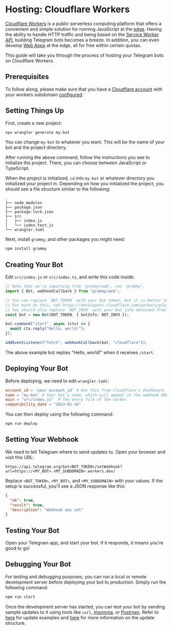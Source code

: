 # Hosting: Cloudflare Workers

[Cloudflare Workers](https://workers.cloudflare.com/) is a public serverless computing platform that offers a convenient and simple solution for running JavaScript at the [edge](https://en.wikipedia.org/wiki/Edge_computing).
Having the ability to handle HTTP traffic and being based on the [Service Worker API](https://developer.mozilla.org/en-US/docs/Web/API/Service_Worker_API), building Telegram bots becomes a breeze.
In addition, you can even develop [Web Apps](https://core.telegram.org/bots/webapps) at the edge, all for free within certain quotas.

This guide will take you through the process of hosting your Telegram bots on Cloudflare Workers.

## Prerequisites

To follow along, please make sure that you have a [Cloudflare account](https://dash.cloudflare.com/login) with your workers subdomain [configured](https://dash.cloudflare.com/?account=workers).

## Setting Things Up

First, create a new project:

```sh
npx wrangler generate my-bot
```

You can change `my-bot` to whatever you want.
This will be the name of your bot and the project directory.

After running the above command, follow the instructions you see to initialize the project.
There, you can choose between JavaScript or TypeScript.

When the project is initialized, `cd` into `my-bot` or whatever directory you initialized your project in.
Depending on how you initialized the project, you should see a file structure similar to the following:

```asciiart:no-line-numbers
.
├── node_modules
├── package.json
├── package-lock.json
├── src
│   ├── index.js
│   └── index.test.js
└── wrangler.toml
```

Next, install `grammy`, and other packages you might need:

```sh
npm install grammy
```

## Creating Your Bot

Edit `src/index.js` or `src/index.ts`, and write this code inside:

```ts
// Note that we're importing from 'grammy/web', not 'grammy'.
import { Bot, webhookCallback } from "grammy/web";

// You can replace `BOT_TOKEN` with your bot token, but it is better to store it in an environment variable.
// For more on this, see https://developers.cloudflare.com/workers/platform/environment-variables/#secrets-on-deployed-workers.
// You should also replace `BOT_INFO` with your bot info obtained from `bot.api.getMe()`.
const bot = new Bot(BOT_TOKEN, { botInfo: BOT_INFO });

bot.command("start", async (ctx) => {
  await ctx.reply("Hello, world!");
});

addEventListener("fetch", webhookCallback(bot, "cloudflare"));
```

The above example bot replies "Hello, world!" when it receives `/start`.

## Deploying Your Bot

Before deploying, we need to edit `wrangler.toml`:

```toml
account_id = 'your account_id' # Get this from Cloudflare's dashboard.
name = 'my-bot' # Your bot's name, which will appear in the webhook URL, for example: https://my-bot.my-subdomain.workers.dev
main = "src/index.js"  # The entry file of the worker.
compatibility_date = "2023-01-16"
```

You can then deploy using the following command:

```sh
npm run deploy
```

## Setting Your Webhook

We need to tell Telegram where to send updates to.
Open your browser and visit this URL:

```text
https://api.telegram.org/bot<BOT_TOKEN>/setWebhook?url=https://<MY_BOT>.<MY_SUBDOMAIN>.workers.dev/
```

Replace `<BOT_TOKEN>`, `<MY_BOT>`, and `<MY_SUBDOMAIN>` with your values.
If the setup is successful, you'll see a JSON response like this:

```json
{
  "ok": true,
  "result": true,
  "description": "Webhook was set"
}
```

## Testing Your Bot

Open your Telegram app, and start your bot.
If it responds, it means you're good to go!

## Debugging Your Bot

For testing and debugging purposes, you can run a local or remote development server before deploying your bot to production.
Simply run the following command:

```sh
npm run start
```

Once the development server has started, you can test your bot by sending sample updates to it using tools like `curl`, [Insomnia](https://insomnia.rest), or [Postman](https://postman.com).
Refer to [here](https://core.telegram.org/bots/webhooks#testing-your-bot-with-updates) for update examples and [here](https://core.telegram.org/bots/api#update) for more information on the update structure.
